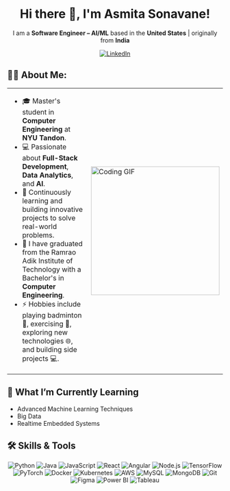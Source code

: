 <div align="center">

# Hi there 👋, I'm Asmita Sonavane!

I am a **Software Engineer – AI/ML** based in the **United States** | originally from **India**

[![LinkedIn](https://img.shields.io/badge/LINKEDIN-0077B5?style=for-the-badge&logo=linkedin&logoColor=white)](https://www.linkedin.com/in/asmita2911)

</div>

## 🧑‍💻 About Me:

<table>
  <tr>
    <td>
      <ul>
        <li>🎓 Master's student in <strong>Computer Engineering</strong> at <strong>NYU Tandon</strong>.</li>
        <li>💻 Passionate about <strong>Full-Stack Development</strong>, <strong>Data Analytics</strong>, and <strong>AI</strong>.</li>
        <li>🚀 Continuously learning and building innovative projects to solve real-world problems.</li>
        <li>🎉 I have graduated from the Ramrao Adik Institute of Technology with a Bachelor's in <strong>Computer Engineering</strong>.</li>
        <li>⚡ Hobbies include playing badminton 🏸, exercising 💪, exploring new technologies 🌐, and building side projects 💻.</li>
      </ul>
    </td>
    <td>
      <img src="https://i.giphy.com/media/v1.Y2lkPTc5MGI3NjExMnpqcTM1eTgwbTFqZm9wbHVjMTJneGp2NWIzbDRpdzZhMDh0MHZodCZlcD12MV9pbnRlcm5hbF9naWZfYnlfaWQmY3Q9Zw/Rs0JBoGpPxMAlnVc8y/giphy.gif" alt="Coding GIF" width="300px">
    </td>
  </tr>
</table>

## 🧠 What I’m Currently Learning
- Advanced Machine Learning Techniques
- Big Data
- Realtime Embedded Systems

## 🛠️ Skills & Tools

<p align="center">
  <!-- Programming Languages -->
  <img src="https://img.icons8.com/color/48/000000/python.png" alt="Python" />
  <img src="https://img.icons8.com/color/48/000000/java-coffee-cup-logo.png" alt="Java" />
  <img src="https://img.icons8.com/color/48/000000/javascript.png" alt="JavaScript" />
  
  <!-- Frameworks and Libraries -->
  <img src="https://img.icons8.com/color/48/000000/react-native.png" alt="React" />
  <img src="https://img.icons8.com/color/48/000000/angularjs.png" alt="Angular" />
  <img src="https://img.icons8.com/color/48/000000/nodejs.png" alt="Node.js" />
  <img src="https://img.icons8.com/color/48/000000/tensorflow.png" alt="TensorFlow" />
  <img src="https://img.icons8.com/fluency/48/000000/pytorch.png" alt="PyTorch" />
  
  <!-- Cloud & DevOps -->
  <img src="https://img.icons8.com/color/48/000000/docker.png" alt="Docker" />
  <img src="https://img.icons8.com/color/48/000000/kubernetes.png" alt="Kubernetes" />
  <img src="https://img.icons8.com/color/48/000000/amazon-web-services.png" alt="AWS" />
  
  <!-- Databases -->
  <img src="https://img.icons8.com/color/48/000000/mysql-logo.png" alt="MySQL" />
  <img src="https://img.icons8.com/color/48/000000/mongodb.png" alt="MongoDB" />
  
  <!-- Tools -->
  <img src="https://img.icons8.com/color/48/000000/git.png" alt="Git" />
  <img src="https://img.icons8.com/ios-filled/50/000000/figma.png" alt="Figma" />
  <img src="https://img.icons8.com/color/48/000000/power-bi.png" alt="Power BI" />
  <img src="https://img.icons8.com/color/48/000000/tableau-software.png" alt="Tableau" />
</p>

